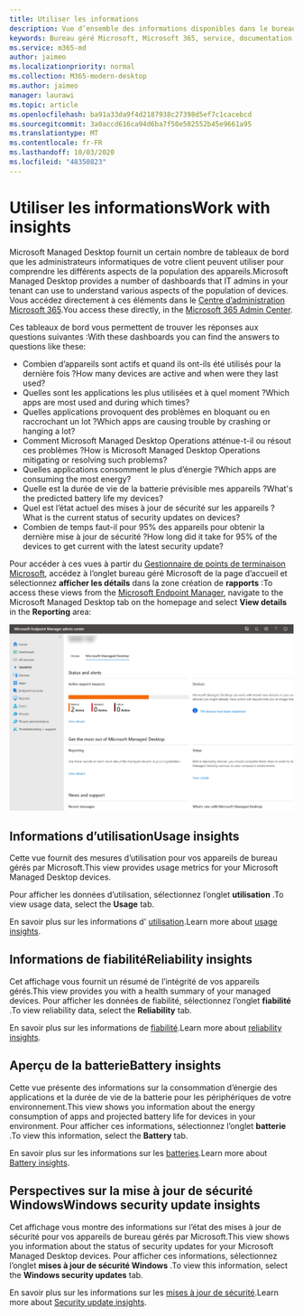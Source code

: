 ```yaml
---
title: Utiliser les informations
description: Vue d’ensemble des informations disponibles dans le bureau géré Microsoft
keywords: Bureau géré Microsoft, Microsoft 365, service, documentation
ms.service: m365-md
author: jaimeo
ms.localizationpriority: normal
ms.collection: M365-modern-desktop
ms.author: jaimeo
manager: laurawi
ms.topic: article
ms.openlocfilehash: ba91a33da9f4d2187938c27398d5ef7c1cacebcd
ms.sourcegitcommit: 3a0accd616ca94d6ba7f50e502552b45e9661a95
ms.translationtype: MT
ms.contentlocale: fr-FR
ms.lasthandoff: 10/03/2020
ms.locfileid: "48350823"
---
```

# <a name="work-with-insights"></a><span data-ttu-id="bf950-104">Utiliser les informations</span><span class="sxs-lookup"><span data-stu-id="bf950-104">Work with insights</span></span>

<span data-ttu-id="bf950-105">Microsoft Managed Desktop fournit un certain nombre de tableaux de bord que les administrateurs informatiques de votre client peuvent utiliser pour comprendre les différents aspects de la population des appareils.</span><span class="sxs-lookup"><span data-stu-id="bf950-105">Microsoft Managed Desktop provides a number of dashboards that IT admins in your tenant can use to understand various aspects of the population of devices.</span></span> <span data-ttu-id="bf950-106">Vous accédez directement à ces éléments dans le [Centre d’administration Microsoft 365](https://admin.microsoft.com/adminportal/home?previewoff=false#/microsoftmanageddesktop).</span><span class="sxs-lookup"><span data-stu-id="bf950-106">You access these directly, in the [Microsoft 365 Admin Center](https://admin.microsoft.com/adminportal/home?previewoff=false#/microsoftmanageddesktop).</span></span>

<span data-ttu-id="bf950-107">Ces tableaux de bord vous permettent de trouver les réponses aux questions suivantes :</span><span class="sxs-lookup"><span data-stu-id="bf950-107">With these dashboards you can find the answers to questions like these:</span></span>

- <span data-ttu-id="bf950-108">Combien d’appareils sont actifs et quand ils ont-ils été utilisés pour la dernière fois ?</span><span class="sxs-lookup"><span data-stu-id="bf950-108">How many devices are active and when were they last used?</span></span>
- <span data-ttu-id="bf950-109">Quelles sont les applications les plus utilisées et à quel moment ?</span><span class="sxs-lookup"><span data-stu-id="bf950-109">Which apps are most used and during which times?</span></span>
- <span data-ttu-id="bf950-110">Quelles applications provoquent des problèmes en bloquant ou en raccrochant un lot ?</span><span class="sxs-lookup"><span data-stu-id="bf950-110">Which apps are causing trouble by crashing or hanging a lot?</span></span>
- <span data-ttu-id="bf950-111">Comment Microsoft Managed Desktop Operations atténue-t-il ou résout ces problèmes ?</span><span class="sxs-lookup"><span data-stu-id="bf950-111">How is Microsoft Managed Desktop Operations mitigating or resolving such problems?</span></span>
- <span data-ttu-id="bf950-112">Quelles applications consomment le plus d’énergie ?</span><span class="sxs-lookup"><span data-stu-id="bf950-112">Which apps are consuming the most energy?</span></span>
- <span data-ttu-id="bf950-113">Quelle est la durée de vie de la batterie prévisible mes appareils ?</span><span class="sxs-lookup"><span data-stu-id="bf950-113">What's the predicted battery life my devices?</span></span>
- <span data-ttu-id="bf950-114">Quel est l’état actuel des mises à jour de sécurité sur les appareils ?</span><span class="sxs-lookup"><span data-stu-id="bf950-114">What is the current status of security updates on devices?</span></span>
- <span data-ttu-id="bf950-115">Combien de temps faut-il pour 95% des appareils pour obtenir la dernière mise à jour de sécurité ?</span><span class="sxs-lookup"><span data-stu-id="bf950-115">How long did it take for 95% of the devices to get current with the latest security update?</span></span>


<span data-ttu-id="bf950-116">Pour accéder à ces vues à partir du [Gestionnaire de points de terminaison Microsoft](https://endpoint.microsoft.com/), accédez à l’onglet bureau géré Microsoft de la page d’accueil et sélectionnez **afficher les détails** dans la zone création de **rapports** :</span><span class="sxs-lookup"><span data-stu-id="bf950-116">To access these views from the [Microsoft Endpoint Manager](https://endpoint.microsoft.com/), navigate to the Microsoft Managed Desktop tab on the homepage and select **View details** in the **Reporting** area:</span></span>


![Page principale du centre d’administration avec zone de création de rapports dans la partie inférieure gauche et afficher le lien Détails](../../media/insights-main.png)


## <a name="usage-insights"></a><span data-ttu-id="bf950-118">Informations d’utilisation</span><span class="sxs-lookup"><span data-stu-id="bf950-118">Usage insights</span></span>
<span data-ttu-id="bf950-119">Cette vue fournit des mesures d’utilisation pour vos appareils de bureau gérés par Microsoft.</span><span class="sxs-lookup"><span data-stu-id="bf950-119">This view provides usage metrics for your Microsoft Managed Desktop devices.</span></span> 

<span data-ttu-id="bf950-120">Pour afficher les données d’utilisation, sélectionnez l’onglet **utilisation** .</span><span class="sxs-lookup"><span data-stu-id="bf950-120">To view usage data, select the **Usage** tab.</span></span>

<span data-ttu-id="bf950-121">En savoir plus sur les informations d' [utilisation](usage-insights.md).</span><span class="sxs-lookup"><span data-stu-id="bf950-121">Learn more about [usage insights](usage-insights.md).</span></span>

## <a name="reliability-insights"></a><span data-ttu-id="bf950-122">Informations de fiabilité</span><span class="sxs-lookup"><span data-stu-id="bf950-122">Reliability insights</span></span>
<span data-ttu-id="bf950-123">Cet affichage vous fournit un résumé de l’intégrité de vos appareils gérés.</span><span class="sxs-lookup"><span data-stu-id="bf950-123">This view provides you with a health summary of your managed devices.</span></span> <span data-ttu-id="bf950-124">Pour afficher les données de fiabilité, sélectionnez l’onglet **fiabilité** .</span><span class="sxs-lookup"><span data-stu-id="bf950-124">To view reliability data, select the **Reliability** tab.</span></span>

<span data-ttu-id="bf950-125">En savoir plus sur les informations de [fiabilité](reliability-insights.md).</span><span class="sxs-lookup"><span data-stu-id="bf950-125">Learn more about [reliability insights](reliability-insights.md).</span></span>

## <a name="battery-insights"></a><span data-ttu-id="bf950-126">Aperçu de la batterie</span><span class="sxs-lookup"><span data-stu-id="bf950-126">Battery insights</span></span>
<span data-ttu-id="bf950-127">Cette vue présente des informations sur la consommation d’énergie des applications et la durée de vie de la batterie pour les périphériques de votre environnement.</span><span class="sxs-lookup"><span data-stu-id="bf950-127">This view shows you information about the energy consumption of apps and projected battery life for devices in your environment.</span></span> <span data-ttu-id="bf950-128">Pour afficher ces informations, sélectionnez l’onglet **batterie** .</span><span class="sxs-lookup"><span data-stu-id="bf950-128">To view this information, select the **Battery** tab.</span></span>

<span data-ttu-id="bf950-129">En savoir plus sur les informations sur les [batteries](battery-insights.md).</span><span class="sxs-lookup"><span data-stu-id="bf950-129">Learn more about [Battery insights](battery-insights.md).</span></span>

## <a name="windows-security-update-insights"></a><span data-ttu-id="bf950-130">Perspectives sur la mise à jour de sécurité Windows</span><span class="sxs-lookup"><span data-stu-id="bf950-130">Windows security update insights</span></span>
<span data-ttu-id="bf950-131">Cet affichage vous montre des informations sur l’état des mises à jour de sécurité pour vos appareils de bureau gérés par Microsoft.</span><span class="sxs-lookup"><span data-stu-id="bf950-131">This view shows you information about the status of security updates for your Microsoft Managed Desktop devices.</span></span> <span data-ttu-id="bf950-132">Pour afficher ces informations, sélectionnez l’onglet **mises à jour de sécurité Windows** .</span><span class="sxs-lookup"><span data-stu-id="bf950-132">To view this information, select the **Windows security updates** tab.</span></span>

<span data-ttu-id="bf950-133">En savoir plus sur les informations sur les [mises à jour de sécurité](security-update-insights.md).</span><span class="sxs-lookup"><span data-stu-id="bf950-133">Learn more about [Security update insights](security-update-insights.md).</span></span>

